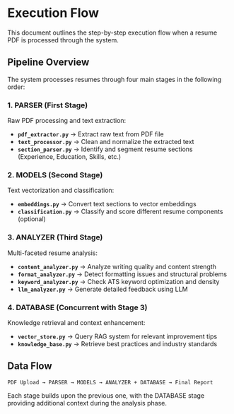 # Execution Flow

This document outlines the step-by-step execution flow when a resume PDF is processed through the system.

## Pipeline Overview

The system processes resumes through four main stages in the following order:

### 1. PARSER (First Stage)
Raw PDF processing and text extraction:
- **`pdf_extractor.py`** → Extract raw text from PDF file
- **`text_processor.py`** → Clean and normalize the extracted text
- **`section_parser.py`** → Identify and segment resume sections (Experience, Education, Skills, etc.)

### 2. MODELS (Second Stage)
Text vectorization and classification:
- **`embeddings.py`** → Convert text sections to vector embeddings
- **`classification.py`** → Classify and score different resume components (optional)

### 3. ANALYZER (Third Stage)
Multi-faceted resume analysis:
- **`content_analyzer.py`** → Analyze writing quality and content strength
- **`format_analyzer.py`** → Detect formatting issues and structural problems
- **`keyword_analyzer.py`** → Check ATS keyword optimization and density
- **`llm_analyzer.py`** → Generate detailed feedback using LLM

### 4. DATABASE (Concurrent with Stage 3)
Knowledge retrieval and context enhancement:
- **`vector_store.py`** → Query RAG system for relevant improvement tips
- **`knowledge_base.py`** → Retrieve best practices and industry standards

## Data Flow
```
PDF Upload → PARSER → MODELS → ANALYZER + DATABASE → Final Report
```

Each stage builds upon the previous one, with the DATABASE stage providing additional context during the analysis phase.